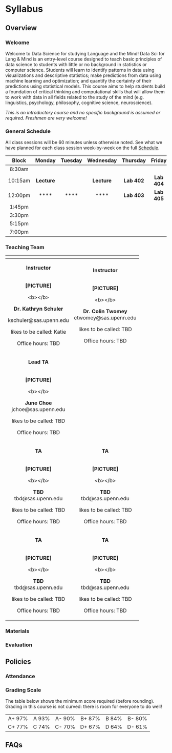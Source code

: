 # Syllabus

## Overview

### Welcome

Welcome to Data Science for studying Language and the Mind! Data Sci for Lang & Mind is an entry-level course designed to teach basic principles of data science to students with little or no background in statistics or computer science. Students will learn to identify patterns in data using visualizations and descriptive statistics; make predictions from data using machine learning and optimization; and quantify the certainty of their predictions using statistical models. This course aims to help students build a foundation of critical thinking and computational skills that will allow them to work with data in all fields related to the study of the mind \(e.g. linguistics, psychology, philosophy, cognitive science, neuroscience\).

_This is an introductory course and no specific background is assumed or required. Freshmen are very welcome!_

### General Schedule

All class sessions will be 60 minutes unless otherwise noted. See what we have planned for each class session week-by-week on the full [Schedule](schedule.md).

| Block | Monday | Tuesday | Wednesday | Thursday | Friday |
| :---: | :---: | :---: | :---: | :---: | :---: |
| 8:30am |  |  |  |  |  |
| 10:15am | **Lecture**  |  | **Lecture** | **Lab 402** | **Lab 404** |
| 12:00pm | \*\*\*\* | \*\*\*\* | \*\*\*\* | **Lab 403** | **Lab 405** |
| 1:45pm |  |  |  |  |  |
| 3:30pm |  |  |  |  |  |
| 5:15pm |  |  |  |  |  |
| 7:00pm |  |  |  |  |  |

### Teaching Team

<table>
  <thead>
    <tr>
      <th style="text-align:center"></th>
      <th style="text-align:center"></th>
    </tr>
  </thead>
  <tbody>
    <tr>
      <td style="text-align:center">
        <p><b>Instructor</b>
        </p>
        <p><b><br />[PICTURE]</b>
        </p>
        <p>&lt;b&gt;&lt;/b&gt;</p>
        <p><b>Dr. Kathryn Schuler</b>
        </p>
        <p>kschuler@sas.upenn.edu
          <br />
        </p>
        <p>likes to be called: Katie</p>
        <p>Office hours: TBD</p>
      </td>
      <td style="text-align:center">
        <p><b>Instructor</b>
        </p>
        <p><b><br />[PICTURE]</b>
        </p>
        <p>&lt;b&gt;&lt;/b&gt;</p>
        <p><b>Dr. Colin Twomey<br /></b>ctwomey@sas.upenn.edu
          <br />
        </p>
        <p>likes to be called: TBD</p>
        <p>Office hours: TBD</p>
      </td>
    </tr>
    <tr>
      <td style="text-align:center">
        <p><b>Lead TA</b>
        </p>
        <p><b><br />[PICTURE]</b>
        </p>
        <p>&lt;b&gt;&lt;/b&gt;</p>
        <p><b>June Choe<br /></b>jchoe@sas.upenn.edu
          <br />
        </p>
        <p>likes to be called: TBD</p>
        <p>Office hours: TBD</p>
      </td>
      <td style="text-align:center"></td>
    </tr>
    <tr>
      <td style="text-align:center">
        <p><b>TA</b>
        </p>
        <p><b><br />[PICTURE]</b>
        </p>
        <p>&lt;b&gt;&lt;/b&gt;</p>
        <p><b>TBD<br /></b>tbd@sas.upenn.edu
          <br />
        </p>
        <p>likes to be called: TBD</p>
        <p>Office hours: TBD</p>
      </td>
      <td style="text-align:center">
        <p><b>TA</b>
        </p>
        <p><b><br />[PICTURE]</b>
        </p>
        <p>&lt;b&gt;&lt;/b&gt;</p>
        <p><b>TBD<br /></b>tbd@sas.upenn.edu
          <br />
        </p>
        <p>likes to be called: TBD</p>
        <p>Office hours: TBD</p>
      </td>
    </tr>
    <tr>
      <td style="text-align:center">
        <p><b>TA</b>
        </p>
        <p><b><br />[PICTURE]</b>
        </p>
        <p>&lt;b&gt;&lt;/b&gt;</p>
        <p><b>TBD<br /></b>tbd@sas.upenn.edu
          <br />
        </p>
        <p>likes to be called: TBD</p>
        <p>Office hours: TBD</p>
      </td>
      <td style="text-align:center">
        <p><b>TA</b>
        </p>
        <p><b><br />[PICTURE]</b>
        </p>
        <p>&lt;b&gt;&lt;/b&gt;</p>
        <p><b>TBD<br /></b>tbd@sas.upenn.edu
          <br />
        </p>
        <p>likes to be called: TBD</p>
        <p>Office hours: TBD</p>
      </td>
    </tr>
  </tbody>
</table>

### Materials

### Evaluation

## Policies

### Attendance



### Grading Scale

The table below shows the minimum score required \(before rounding\). Grading in this course is not curved: there is room for everyone to do well!

|  |  |  |  |  |  |
| :---: | :---: | :---: | :---: | :---: | :---: |
| A+ 97% | A 93% | A- 90% | B+ 87% | B 84% | B- 80% |
| C+ 77% | C 74% | C- 70% | D+ 67% | D 64% | D- 61% |

## FAQs







